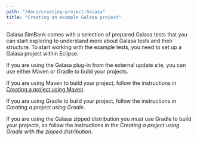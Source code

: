 ```yaml
---
path: "/docs/creating-project-Galasa"
title: "Creating an example Galasa project"
---
```


Galasa SimBank comes with a selection of prepared Galasa tests that you can start exploring to understand more about Galasa tests and their structure. To start working with the example tests, you need to set up a Galasa project within Eclipse. 

If you are using the Galasa plug-in from the external update site, you can use either Maven or Gradle to build your projects. 

If you are using Maven to build your project, follow the instructions in [Creating a project using Maven](/docs/creating-project-Galasa/creating-project-Maven). 

If you are using Gradle to build your project, follow the instructions in _Creating a project using Gradle_.

If you are using the Galasa zipped distribution you must use Gradle to build your projects, so follow the instructions in the _Creating a project using Gradle with the zipped distribution_. 
